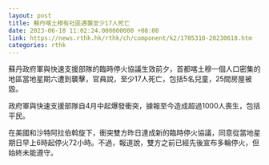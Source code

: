 ```yaml
---
layout: post
title: 蘇丹喀土穆有社區遇襲至少17人死亡
date: 2023-06-18 11:02:24.000000000 +08:00
link: https://news.rthk.hk/rthk/ch/component/k2/1705310-20230618.htm
categories: rthk
---
```


蘇丹政府軍與快速支援部隊的臨時停火協議生效前夕，首都喀土穆一個人口密集的地區當地星期六遭到襲擊，官員說，至少17人死亡，包括5名兒童，25間房屋被毀。

政府軍與快速支援部隊自4月中起爆發衝突，據報至今造成超過1000人喪生，包括平民。

在美國和沙特阿拉伯斡旋下，衝突雙方昨日達成新的臨時停火協議，同意從當地星期日早上6時起停火72小時。不過，報道說，雙方之前已經先後宣布多輪停火，但始終未能遵守。
